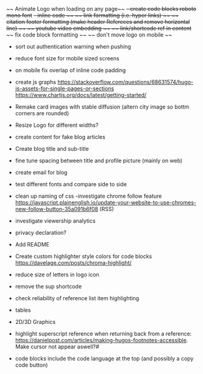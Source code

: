 ~~ Animate Logo when loading on any page~~
~~- create code blocks  roboto mono font~~
~~- inline code ~~
~~ link formatting (i.e. hyper links) ~~
~~ citation footer formatting (make header Refereces and remove horizontal line) ~~
~~ youtube video embedding ~~
~~ link/shortcode ref in content~~
~~ fix code block formatting ~~
~~ don't move logo on mobile ~~

- sort out authentication warning when pushing
- reduce font size for mobile sized screens
- on mobile fix overlap of inline code padding
- create js graphs
https://stackoverflow.com/questions/68631574/hugo-js-assets-for-single-pages-or-sections
https://www.chartjs.org/docs/latest/getting-started/

- Remake card images with stable diffusion (altern city image so bottm corners are rounded)
- Resize Logo for different widths?
- create content for fake blog articles
- Create blog title and sub-title

- fine tune spacing between title and profile picture (mainly on web)
- create email for blog
- test different fonts and compare side to side
- clean up naming of css
-investigate chrome follow feature https://javascript.plainenglish.io/update-your-website-to-use-chromes-new-follow-button-35a091b6f08 (RSS)
- investigate viewership analytics
- privacy declaration?

- Add README
- Create custom highlighter style colors for code blocks https://davelage.com/posts/chroma-highlight/

- reduce size of letters in logo icon
- remove the sup shortcode
- check reliability of reference list item highlighting


- tables
- 2D/3D Graphics 
- highlight superscript reference when returning back from a reference: https://danielpost.com/articles/making-hugos-footnotes-accessible. Make cursor not appear aswell?#
- code blocks include the code language at the top (and possibly a copy code button)